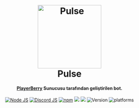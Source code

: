 <h1 align="center">
  <br>
  <a href="https://discordapp.com"><img src="http://i.imgur.com/ksz9FHE.png" alt="Pulse" width="200"></a>
  <br>
  Pulse
  <br>
</h1>
<h4 align="center"><a href="https://discordapp.com" target="_blank">PlayerBerry</a> Sunucusu tarafından geliştirilen bot.</h4>
<p align="center">
  <a href="http://nodejs.org"><img src="https://img.shields.io/badge/Node.js-8.4.0-blue.svg" alt="Node JS"></a>
  <a href="https://discord.js.org/"><img src="https://img.shields.io/badge/Discord.js-12.0.0%23dev-blue.svg" alt="Discord JS"></a>
  <a href="http://npmjs.com"><img src="https://img.shields.io/badge/npm-5.3.0-blue.svg" alt="npm"></a>
  <a><img src="https://david-dm.org/kendinikertenkelebek/Pulse.svg"></a>
  <a href="https://www.codacy.com/app/kendinikertenkelebek/Pulse?utm_source=github.com&amp;utm_medium=referral&amp;utm_content=kendinikertenkelebek/Pulse&amp;utm_campaign=Badge_Grade"><img src="https://api.codacy.com/project/badge/Grade/d66500985361415b8f298c700651f6cc"/></a>
  <a><img src="https://img.shields.io/badge/status-BETA-orenge.svg" alt="Version"</a>
  <a><img src="https://img.shields.io/badge/platform-osx%20%7C%20linux%20%7C%20win-red.svg" alt="platforms"</a>
</p>